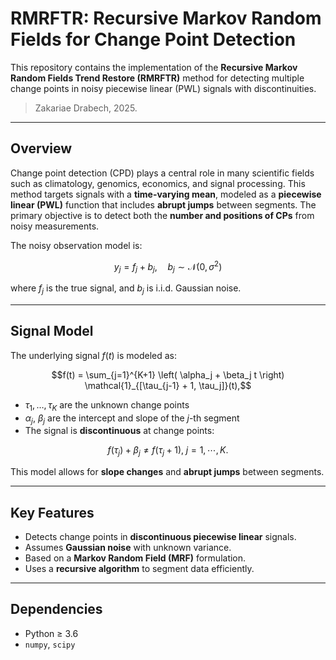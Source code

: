 # RMRFTR: Recursive Markov Random Fields for Change Point Detection

This repository contains the implementation of the **Recursive Markov Random Fields Trend Restore (RMRFTR)** method for detecting multiple change points in noisy piecewise linear (PWL) signals with  discontinuities.

> Zakariae Drabech, 2025.

---

## Overview

Change point detection (CPD) plays a central role in many scientific fields such as climatology, genomics, economics, and signal processing. This method targets signals with a **time-varying mean**, modeled as a **piecewise linear (PWL)** function that includes **abrupt jumps** between segments. The primary objective is to detect both the **number and positions of CPs** from noisy measurements.

The noisy observation model is:

$$y_j = f_j + b_j, \quad b_j \sim \mathcal{N}(0, \sigma^2)$$

where $f_j$ is the true signal, and $b_j$ is i.i.d. Gaussian noise.

---

## Signal Model

The underlying signal $f(t)$ is modeled as:

$$f(t) = \sum_{j=1}^{K+1} \left( \alpha_j + \beta_j t \right) \mathcal{1}_{[\tau_{j-1} + 1, \tau_j]}(t),$$

- $\tau_1, \dots, \tau_K$ are the unknown change points  
- $\alpha_j$, $\beta_j$ are the intercept and slope of the $j$-th segment  
- The signal is **discontinuous** at change points:
  
$$f(\tau_j)+\beta_{j} \neq f(\tau_j+1),\; j=1, \cdots, K.$$

This model allows for **slope changes** and **abrupt jumps** between segments.

---

## Key Features

- Detects change points in **discontinuous piecewise linear** signals.
- Assumes **Gaussian noise** with unknown variance.
- Based on a **Markov Random Field (MRF)** formulation.
- Uses a **recursive algorithm** to segment data efficiently.
  
---

## Dependencies

- Python ≥ 3.6  
- `numpy`, `scipy`
